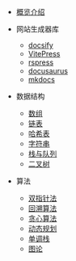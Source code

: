 <!-- docs/_sidebar.md -->

<!-- 路由 -->
<!-- 必须要有README.md，要不/路由找不到，之后看找到什么方法解决一下 -->
* [概览介绍](/)
- 网站生成器库
    - [docsify](docsify/guide.md)
    - [VitePress](vite-press/guide.md)
    - [rspress](rspress/guide.md)
    - [docusaurus](docusaurus/guide.md)
    - [mkdocs](mkdocs/guide.md)

- 数据结构

  - [数组](data-structure/array.md)
  - [链表](data-structure/list-node.md)
  - [哈希表](data-structure/hash-table.md)
  - [字符串](data-structure/string.md)
  - [栈与队列](data-structure/stack-queue.md)
  - [二叉树](data-structure/binary-tree.md)

- 算法

  - [双指针法](algorithm/double-pointer.md)
  - [回溯算法](algorithm/backtracking.md)
  - [贪心算法](algorithm/greedy.md)
  - [动态规划](algorithm/dynamic-programming.md)
  - [单调栈](algorithm/monotonic-stack.md)
  - [图论](algorithm/graph-thoery.md)